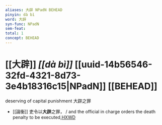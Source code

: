 ```yaml
---
aliases: 大辟 NPadN BEHEAD
pinyin: dà bì
word: 大辟
syn-func: NPadN
sem-feat: 
total: 1
concept: BEHEAD 
---
```

# [[大辟]] *[[dà bì]]*  [[uuid-14b56546-32fd-4321-8d73-3e4b18316c15|NPadN]] [[BEHEAD]]
deserving of capital punishment 大辟之罪
 - [[論衡]] 吏令以**大辟**之罪， / and the official in charge orders the death penalty to be executed,[HXWD](https://hxwd.org/textview.html?location=KR3j0080_tls_028-20a.3)